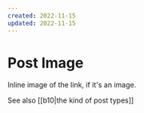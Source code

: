 ```yaml
---
created: 2022-11-15
updated: 2022-11-15
---
```

# Post Image

Inline image of the link, if it's an image.

See also [[b10|the kind of post types]]
